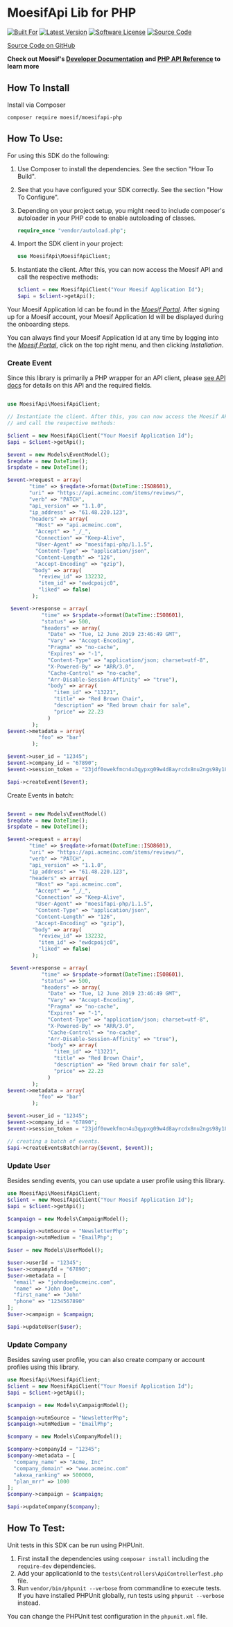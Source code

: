 # MoesifApi Lib for PHP

[![Built For][ico-built-for]][link-built-for]
[![Latest Version][ico-version]][link-package]
[![Software License][ico-license]][link-license]
[![Source Code][ico-source]][link-source]

[Source Code on GitHub](https://github.com/moesif/moesifapi-nodejs)

__Check out Moesif's [Developer Documentation](https://www.moesif.com/docs) and [PHP API Reference](https://www.moesif.com/docs/api?php) to learn more__


## How To Install

Install via Composer

```shell
composer require moesif/moesifapi-php
```

## How To Use:

For using this SDK do the following:

1. Use Composer to install the dependencies. See the section "How To Build".
2. See that you have configured your SDK correctly. See the section "How To Configure".
3. Depending on your project setup, you might need to include composer's autoloader
   in your PHP code to enable autoloading of classes.

   ```PHP
   require_once "vendor/autoload.php";
   ```
4. Import the SDK client in your project:

    ```PHP
    use MoesifApi\MoesifApiClient;
    ```
5. Instantiate the client. After this, you can now access the Moesif API and call the
    respective methods:

    ```PHP
    $client = new MoesifApiClient("Your Moesif Application Id");
    $api = $client->getApi();
    ```

Your Moesif Application Id can be found in the [_Moesif Portal_](https://www.moesif.com/).
After signing up for a Moesif account, your Moesif Application Id will be displayed during the onboarding steps. 

You can always find your Moesif Application Id at any time by logging 
into the [_Moesif Portal_](https://www.moesif.com/), click on the top right menu,
 and then clicking _Installation_.

### Create Event

Since this library is primarily a PHP wrapper for an API client, please
[see API docs](https://www.moesif.com/docs/api?int_source=docs#how-to-install)
for details on this API and the required fields.

```PHP

use MoesifApi\MoesifApiClient;

// Instantiate the client. After this, you can now access the Moesif API
// and call the respective methods:

$client = new MoesifApiClient("Your Moesif Application Id");
$api = $client->getApi();

$event = new Models\EventModel();
$reqdate = new DateTime();
$rspdate = new DateTime();

$event->request = array(
       "time" => $reqdate->format(DateTime::ISO8601), 
       "uri" => "https://api.acmeinc.com/items/reviews/", 
       "verb" => "PATCH", 
       "api_version" => "1.1.0", 
       "ip_address" => "61.48.220.123", 
       "headers" => array(
         "Host" => "api.acmeinc.com", 
         "Accept" => "_/_", 
         "Connection" => "Keep-Alive", 
         "User-Agent" => "moesifapi-php/1.1.5",
         "Content-Type" => "application/json", 
         "Content-Length" => "126", 
         "Accept-Encoding" => "gzip"), 
        "body" => array(
          "review_id" => 132232, 
          "item_id" => "ewdcpoijc0", 
          "liked" => false)
        );

 $event->response = array(
           "time" => $rspdate->format(DateTime::ISO8601), 
           "status" => 500, 
           "headers" => array(
             "Date" => "Tue, 12 June 2019 23:46:49 GMT", 
             "Vary" => "Accept-Encoding", 
             "Pragma" => "no-cache", 
             "Expires" => "-1", 
             "Content-Type" => "application/json; charset=utf-8", 
             "X-Powered-By" => "ARR/3.0", 
             "Cache-Control" => "no-cache", 
             "Arr-Disable-Session-Affinity" => "true"), 
             "body" => array(
               "item_id" => "13221", 
               "title" => "Red Brown Chair",
               "description" => "Red brown chair for sale",
               "price" => 22.23
             )
        );
$event->metadata = array(
          "foo" => "bar" 
        );

$event->user_id = "12345";
$event->company_id = "67890";
$event->session_token = "23jdf0owekfmcn4u3qypxg09w4d8ayrcdx8nu2ngs98y18cx98q3yhwmnhcfx43f";

$api->createEvent($event);

```

Create Events in batch:

```PHP

$event = new Models\EventModel()
$reqdate = new DateTime();
$rspdate = new DateTime();

$event->request = array(
       "time" => $reqdate->format(DateTime::ISO8601), 
       "uri" => "https://api.acmeinc.com/items/reviews/", 
       "verb" => "PATCH", 
       "api_version" => "1.1.0", 
       "ip_address" => "61.48.220.123", 
       "headers" => array(
         "Host" => "api.acmeinc.com", 
         "Accept" => "_/_", 
         "Connection" => "Keep-Alive", 
         "User-Agent" => "moesifapi-php/1.1.5",
         "Content-Type" => "application/json", 
         "Content-Length" => "126", 
         "Accept-Encoding" => "gzip"), 
        "body" => array(
          "review_id" => 132232, 
          "item_id" => "ewdcpoijc0", 
          "liked" => false)
        );

 $event->response = array(
           "time" => $rspdate->format(DateTime::ISO8601), 
           "status" => 500, 
           "headers" => array(
             "Date" => "Tue, 12 June 2019 23:46:49 GMT", 
             "Vary" => "Accept-Encoding", 
             "Pragma" => "no-cache", 
             "Expires" => "-1", 
             "Content-Type" => "application/json; charset=utf-8", 
             "X-Powered-By" => "ARR/3.0", 
             "Cache-Control" => "no-cache", 
             "Arr-Disable-Session-Affinity" => "true"), 
             "body" => array(
               "item_id" => "13221", 
               "title" => "Red Brown Chair",
               "description" => "Red brown chair for sale",
               "price" => 22.23
             )
        );
$event->metadata = array(
          "foo" => "bar" 
        );

$event->user_id = "12345";
$event->company_id = "67890";
$event->session_token = "23jdf0owekfmcn4u3qypxg09w4d8ayrcdx8nu2ngs98y18cx98q3yhwmnhcfx43f";

// creating a batch of events.
$api->createEventsBatch(array($event, $event));

```

### Update User

Besides sending events, you can use update a user profile using this library.

```PHP
use MoesifApi\MoesifApiClient;
$client = new MoesifApiClient("Your Moesif Application Id");
$api = $client->getApi();

$campaign = new Models\CampaignModel();

$campaign->utmSource = "NewsletterPhp";
$campaign->utmMedium = "EmailPhp";

$user = new Models\UserModel();

$user->userId = "12345";
$user->companyId = "67890";
$user->metadata = [
  "email" => "johndoe@acmeinc.com",
  "name" => "John Doe",
  "first_name" => "John"
  "phone" => "1234567890"
];
$user->campaign = $campaign;

$api->updateUser($user);
```

### Update Company

Besides saving user profile, you can also create company or account profiles using this library.

```PHP
use MoesifApi\MoesifApiClient;
$client = new MoesifApiClient("Your Moesif Application Id");
$api = $client->getApi();

$campaign = new Models\CampaignModel();

$campaign->utmSource = "NewsletterPhp";
$campaign->utmMedium = "EmailPhp";

$company = new Models\CompanyModel();

$company->companyId = "12345";
$company->metadata = [
  "company_name" => "Acme, Inc"
  "company_domain" => "www.acmeinc.com"
  "akexa_ranking" => 500000,
  "plan_mrr" => 1000
];
$company->campaign = $campaign;

$api->updateCompany($company);
```

## How To Test:

Unit tests in this SDK can be run using PHPUnit.

1. First install the dependencies using `composer install` including the `require-dev` dependencies.
2. Add your applicationId to the `tests\Controllers\ApiControllerTest.php` file.
3. Run `vendor/bin/phpunit --verbose` from commandline to execute tests. If you have
   installed PHPUnit globally, run tests using `phpunit --verbose` instead.

You can change the PHPUnit test configuration in the `phpunit.xml` file.

[ico-built-for]: https://img.shields.io/badge/built%20for-php-blue.svg
[ico-version]: https://img.shields.io/packagist/v/moesif/moesifapi-php.svg
[ico-license]: https://img.shields.io/badge/License-Apache%202.0-green.svg
[ico-source]: https://img.shields.io/github/last-commit/moesif/moesifapi-php.svg?style=social

[link-built-for]: http://www.php.net/
[link-package]: https://packagist.org/packages/moesif/moesifapi-php
[link-license]: https://raw.githubusercontent.com/Moesif/moesifapi-php/master/LICENSE
[link-source]: https://github.com/moesif/moesifapi-php
